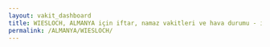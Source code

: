 ```yaml
---
layout: vakit_dashboard
title: WIESLOCH, ALMANYA için iftar, namaz vakitleri ve hava durumu - ilçe/eyalet seç
permalink: /ALMANYA/WIESLOCH/
---
```


<script type="text/javascript">
  var GLOBAL_COUNTRY = 'ALMANYA';
  var GLOBAL_CITY = 'WIESLOCH';
  var GLOBAL_STATE = '';
  var lat = 72;
  var lon = 21;
</script>
